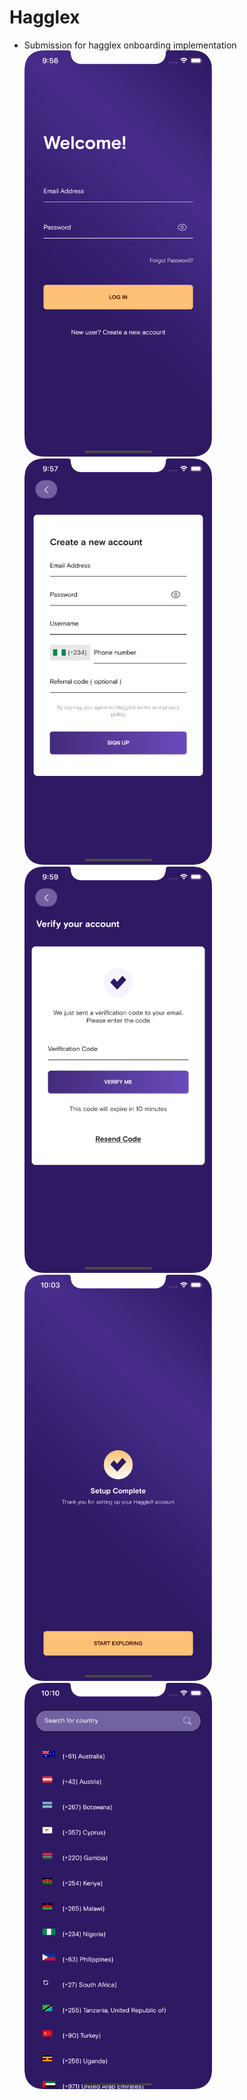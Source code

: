 # Hagglex

- Submission for hagglex onboarding implementation
  <img src="/screenshots/1.png" width="300" height="650">
  <br>
  <img src="/screenshots/2.png" width="300" height="650">
  <br>
  <img src="/screenshots/3.png" width="300" height="650">
  <br>
  <img src="/screenshots/4.png" width="300" height="650">
  <br>
  <img src="/screenshots/5.png" width="300" height="650">
